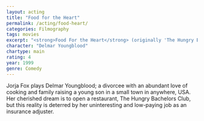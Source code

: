 ```yaml
---
layout: acting
title: "Food for the Heart"
permalink: /acting/food-heart/
categories: Filmography
tags: movies
excerpt: "<strong>Food For the Heart</strong> (originally 'The Hungry Bachelors Club') is the spicy story of best friends Delmar Youngblood and Hortense, two single women who share their love of food and friendship with an eccentric circle of half-baked family and friends at the Hungry Bachelors Club."
character: "Delmar Youngblood"
chartype: main
rating: 4
year: 1999
genre: Comedy
---
```


Jorja Fox plays Delmar Youngblood; a divorcee with an abundant love of cooking and family raising a young son in a small town in anywhere, USA. Her cherished dream is to open a restaurant, The Hungry Bachelors Club, but this reality is deterred by her uninteresting and low-paying job as an insurance adjuster.